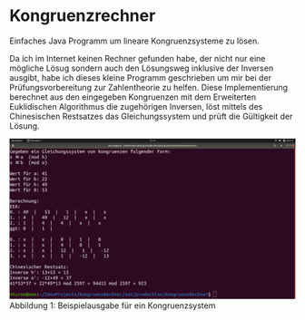 # Kongruenzrechner
Einfaches Java Programm um lineare Kongruenzsysteme zu lösen.

Da ich im Internet keinen Rechner gefunden habe, der nicht nur eine mögliche Lösug sondern auch den Lösungsweg inklusive der Inversen ausgibt, habe ich dieses kleine Programm geschrieben um mir bei der Prüfungsvorbereitung zur Zahlentheorie zu helfen.
Diese Implementierung berechnet aus den eingegeben Kongruenzen mit dem Erweiterten Euklidischen Algorithmus die zugehörigen Inversen, löst mittels des Chinesischen Restsatzes das Gleichungssystem und prüft die Gültigkeit der Lösung.

![Programmausgabe](https://github.com/NiGuts/Kongruenzrechner/blob/master/Beispiel.png)
Abbildung 1: Beispielausgabe für ein Kongruenzsystem
